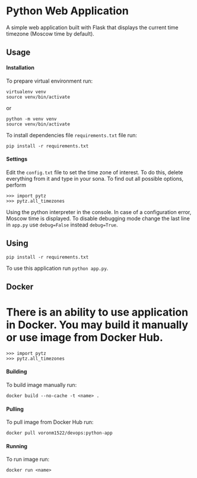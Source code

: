 # Python Web Application

A simple web application built with Flask that displays the current time timezone (Moscow time by default).


## Usage

#### Installation

To prepare virtual environment run:

```
virtualenv venv
source venv/bin/activate
```
or
```
python -m venv venv
source venv/bin/activate
```
To install dependencies file `requirements.txt` file run:
```
pip install -r requirements.txt
```

#### Settings

Edit the `config.txt` file to set the time zone of interest. To do this, delete everything from it and type in your sona. To find out all possible options, perform 
```
>>> import pytz
>>> pytz.all_timezones
```
Using the python interpreter in the console.
In case of a configuration error, Moscow time is displayed.
To disable debugging mode change the last line in `app.py` use `debug=False` instead `debug=True`.

## Using
```
pip install -r requirements.txt
```

To use this application run `python app.py`.


## Docker

There is an ability to use application in Docker. You may build it manually or use image from Docker Hub.
=======
```
>>> import pytz
>>> pytz.all_timezones
```

#### Building

To build image manually run:
```
docker build --no-cache -t <name> .
```

#### Pulling

To pull image from Docker Hub run:
```
docker pull voronm1522/devops:python-app
```

#### Running

To run image run:
```
docker run <name>
```
